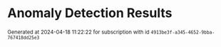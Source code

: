 # Anomaly Detection Results


<sup>Generated at 2024-04-18 11:22:22 for subscription with id `4913be3f-a345-4652-9bba-767418dd25e3`</sup>
